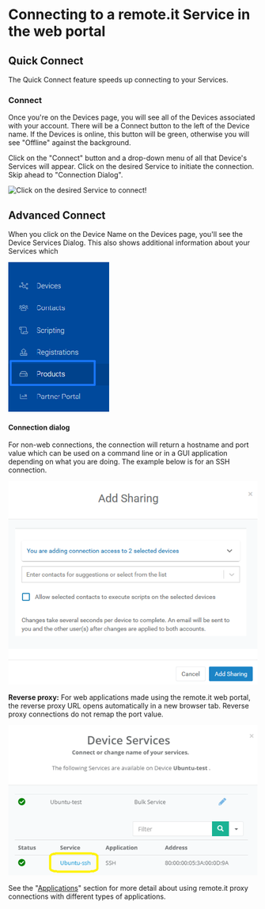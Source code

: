 # Connecting to a remote.it Service in the web portal

## Quick Connect

The Quick Connect feature speeds up connecting to your Services.

### **Connect**

Once you're on the Devices page, you will see all of the Devices associated with your account. There will be a Connect button to the left of the Device name. If the Devices is online, this button will be green, otherwise you will see "Offline" against the background.

Click on the "Connect" button and a drop-down menu of all that Device's Services will appear.  Click on the desired Service to initiate the connection.  Skip ahead to "Connection Dialog".

![Click on the desired Service to connect!](https://lh4.googleusercontent.com/oXu68k7eTJmlmKPOohPzbnz0A6S35RWJxiFtBoZxInIK7gfLUatvYkRTtHV1FAewcr5CvHBo9zDdHET3Wv8IlvgQtn1S4l5wr1W0SisTBpVE4ELdaPdvimlqbHFLETQ_EBOqzYAy)

## Advanced Connect

When you click on the Device Name on the Devices page, you'll see the Device Services Dialog.  This also shows additional information about your Services which 

![](../../../.gitbook/assets/image%20%28112%29.png)

#### Connection dialog

For non-web connections, the connection will return a hostname and port value which can be used on a command line or in a GUI application depending on what you are doing.  The example below is for an SSH connection.

![](../../../.gitbook/assets/image%20%28260%29.png)

**Reverse proxy:**  For web applications made using the remote.it web portal, the reverse proxy URL opens automatically in a new browser tab.  Reverse proxy connections do not remap the port value.

![](../../../.gitbook/assets/image%20%28295%29.png)

See the "[Applications]()" section for more detail about using remote.it proxy connections with different types of applications.

